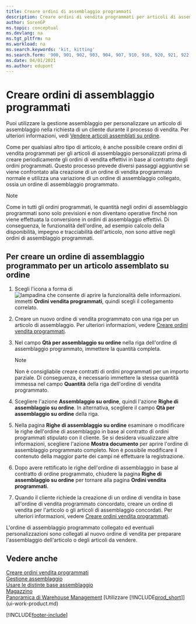 ```yaml
---
title: Creare ordini di assemblaggio programmati
description: Creare ordini di vendita programmati per articoli di assemblaggio personalizzati prima di creare periodicamente gli ordini di vendita effettivi in base al contratto degli ordini programmati.
author: SorenGP
ms.topic: conceptual
ms.devlang: na
ms.tgt_pltfrm: na
ms.workload: na
ms.search.keywords: 'kit, kitting'
ms.search.form: '900, 901, 902, 903, 904, 907, 910, 916, 920, 921, 922, 923, 940, 941, 942, 930, 931, 932, 914, 915, 905'
ms.date: 04/01/2021
ms.author: edupont
---
```

# <a name="create-blanket-assembly-orders"></a>Creare ordini di assemblaggio programmati

Puoi utilizzare la gestione assemblaggio per personalizzare un articolo di assemblaggio nella richiesta di un cliente durante il processo di vendita. Per ulteriori informazioni, vedi [Vendere articoli assemblati su ordine](assembly-how-to-sell-items-assembled-to-order.md).  

 Come per qualsiasi altro tipo di articolo, è anche possibile creare ordini di vendita programmati per gli articoli di assemblaggio personalizzati prima di creare periodicamente gli ordini di vendita effettivi in base al contratto degli ordini programmati. Questo processo prevede diversi passaggi aggiuntivi se viene confrontato alla creazione di un ordine di vendita programmato normale e utilizza una variazione di un ordine di assemblaggio collegato, ossia un ordine di assemblaggio programmato.

> [!NOTE]  
>  Come in tutti gli ordini programmati, le quantità negli ordini di assemblaggio programmati sono solo previsioni e non diventano operative finché non viene effettuata la conversione in ordini di assemblaggio effettivi. Di conseguenza, le funzionalità dell'ordine, ad esempio calcolo della disponibilità, impegno e tracciabilità dell'articolo, non sono attive negli ordini di assemblaggio programmati.  

## <a name="to-create-a-blanket-assembly-order-for-an-assemble-to-order-item"></a>Per creare un ordine di assemblaggio programmato per un articolo assemblato su ordine

1. Scegli l'icona a forma di ![lampadina che consente di aprire la funzionalità delle informazioni.](media/ui-search/search_small.png "Dimmi cosa vuoi fare") immetti **Ordini vendita programmati**, quindi scegli il collegamento correlato.  
2. Creare un nuovo ordine di vendita programmato con una riga per un articolo di assemblaggio. Per ulteriori informazioni, vedere [Creare ordini vendita programmati](sales-how-to-create-blanket-sales-orders.md).  
3. Nel campo **Qtà per assemblaggio su ordine** nella riga dell'ordine di assemblaggio programmato, immettere la quantità completa.

    > [!NOTE]  
    >  Non è consigliabile creare contratti di ordini programmati per un importo parziale. Di conseguenza, è necessario immettere la stessa quantità immessa nel campo **Quantità** della riga dell'ordine di vendita programmato.  

4. Scegliere l'azione **Assemblaggio su ordine**, quindi l'azione **Righe di assemblaggio su ordine**. In alternativa, scegliere il campo **Qtà per assemblaggio su ordine** della riga.  
5. Nella pagina **Righe di assemblaggio su ordine** esaminare o modificare le righe dell'ordine di assemblaggio in base al contratto di ordini programmati stipulato con il cliente. Se si desidera visualizzare altre informazioni, scegliere l'azione **Mostra documento** per aprire l'ordine di assemblaggio programmato completo. Non è possibile modificare il contenuto della maggior parte dei campi né effettuare la registrazione.  
6. Dopo avere rettificato le righe dell'ordine di assemblaggio in base al contratto di ordine programmato, chiudere la pagina **Righe di assemblaggio su ordine** per tornare alla pagina **Ordini vendita programmati**.  
7. Quando il cliente richiede la creazione di un ordine di vendita in base all'ordine di vendita programmato concordato, creare un ordine di vendita per l'articolo o gli articoli di assemblaggio concordati. Per ulteriori informazioni, vedere [Creare ordini vendita programmati](sales-how-to-create-blanket-sales-orders.md).

L'ordine di assemblaggio programmato collegato ed eventuali personalizzazioni sono collegati al nuovo ordine di vendita per preparare l'assemblaggio dell'articolo o degli articoli da vendere.  

## <a name="see-also"></a>Vedere anche

[Creare ordini vendita programmati](sales-how-to-create-blanket-sales-orders.md)  
[Gestione assemblaggio](assembly-assemble-items.md)  
[Usare le distinte base assemblaggio](assembly-how-work-assembly-boms.md)  
[Magazzino](inventory-manage-inventory.md)  
[Panoramica di Warehouse Management](design-details-warehouse-management.md)
[Utilizzare [!INCLUDE[prod_short](includes/prod_short.md)]](ui-work-product.md)


[!INCLUDE[footer-include](includes/footer-banner.md)]
